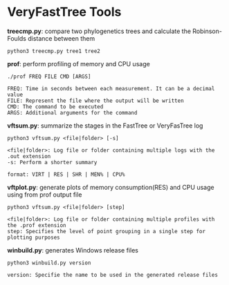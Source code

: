 # VeryFastTree Tools

**treecmp.py**: compare two phylogenetics trees and calculate the Robinson-Foulds distance between them

    python3 treecmp.py tree1 tree2

**prof**: perform profiling of memory and CPU usage

    ./prof FREQ FILE CMD [ARGS]

    FREQ: Time in seconds between each measurement. It can be a decimal value
    FILE: Represent the file where the output will be written
    CMD: The command to be executed
    ARGS: Additional arguments for the command

**vftsum.py**: summarize the stages in the FastTree or VeryFasTree log

    python3 vftsum.py <file|folder> [-s]

    <file|folder>: Log file or folder containing multiple logs with the .out extension
    -s: Perform a shorter summary

    format: VIRT | RES | SHR | MEN% | CPU%

**vftplot.py**: generate plots of memory consumption(RES) and CPU usage using from prof output file

    python3 vftsum.py <file|folder> [step]

    <file|folder>: Log file or folder containing multiple profiles with the .prof extension
    step: Specifies the level of point grouping in a single step for plotting purposes

**winbuild.py**: generates Windows release files

    python3 winbuild.py version

    version: Specifie the name to be used in the generated release files

